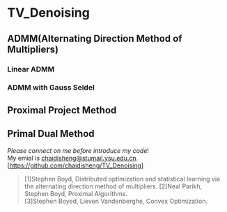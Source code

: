# TV_Denoising
## ADMM(Alternating Direction Method of Multipliers)
### Linear ADMM
### ADMM with Gauss Seidel
## Proximal Project Method
## Primal Dual Method
  _Please connect on me before introduce my code_!  
  My emial is chaidisheng@stumail.ysu.edu.cn.   
  [https://github.com/chaidisheng/TV_Denoising]
  
>[1]Stephen Boyd, Distributed optimization and statistical learning via the alternating direction method of multipliers.
>[2]Neal Parikh, Stephen Boyd, Proximal Algorithms.  
>[3]Stephen Boyed, Lieven Vandenberghe, Convex Optimization.
